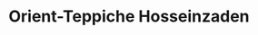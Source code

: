 ---
title: "Orient-Teppiche Hosseinzaden"
url: /boeblingen/orient-teppiche-hosseinzaden/
shop: Möbel
---